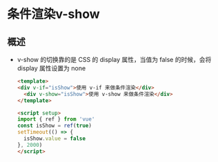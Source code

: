 # 条件渲染v-show

## 概述

+ v-show 的切换靠的是 CSS 的 display 属性，当值为 false 的时候，会将 display 属性设置为 none

  ```html
  <template>
  <div v-if="isShow">使用 v-if 来做条件渲染</div>
    <div v-show="isShow">使用 v-show 来做条件渲染</div>
  </template>

  <script setup>
  import { ref } from 'vue'
  const isShow = ref(true)
  setTimeout(() => {
    isShow.value = false
  }, 2000)
  </script>
  ```

